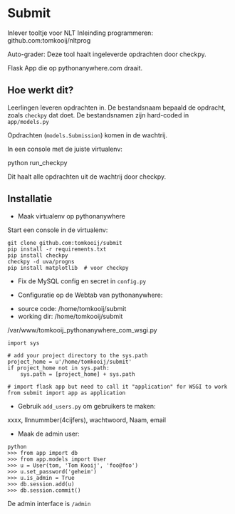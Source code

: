 Submit
======

Inlever tooltje voor NLT Inleinding programmeren: github.com:tomkooij/nltprog

Auto-grader: Deze tool haalt ingeleverde opdrachten door checkpy.

Flask App die op pythonanywhere.com draait.


Hoe werkt dit?
--------------

Leerlingen leveren opdrachten in. De bestandsnaam bepaald de opdracht,
zoals `checkpy` dat doet. De bestandsnamen zijn hard-coded in `app/models.py`

Opdrachten (`models.Submission`) komen in de wachtrij.

In een console met de juiste virtualenv:

  python run_checkpy

Dit haalt alle opdrachten uit de wachtrij door checkpy.


Installatie
-----------

 - Maak virtualenv op pythonanywhere

Start een console in de virtualenv:

```
git clone github.com:tomkooij/submit
pip install -r requirements.txt
pip install checkpy
checkpy -d uva/progns
pip install matplotlib  # voor checkpy
```
 - Fix de MySQL config en secret in `config.py`

 - Configuratie op de Webtab van pythonanywhere:

  * source code: /home/tomkooij/submit
  * working dir: /home/tomkooij/submit

/var/www/tomkooij_pythonanywhere_com_wsgi.py
```
import sys

# add your project directory to the sys.path
project_home = u'/home/tomkooij/submit'
if project_home not in sys.path:
    sys.path = [project_home] + sys.path

# import flask app but need to call it "application" for WSGI to work
from submit import app as application
```

 - Gebruik `add_users.py` om gebruikers te maken:

xxxx, llnnummber(4cijfers), wachtwoord, Naam, email

  - Maak de admin user:

```
python
>>> from app import db
>>> from app.models import User
>>> u = User(tom, 'Tom Kooij', 'foo@foo')
>>> u.set_password('geheim')
>>> u.is_admin = True
>>> db.session.add(u)
>>> db.session.commit()
```

De admin interface is `/admin`
